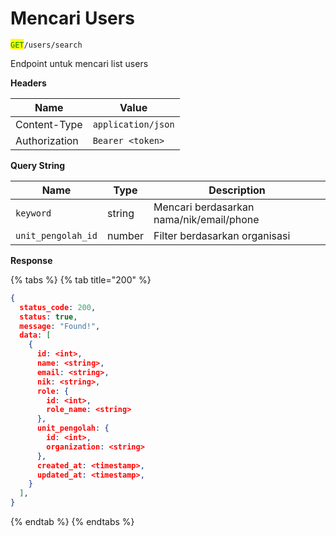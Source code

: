 # Mencari Users

<mark style="color:green;">`GET`</mark>`/users/search`

Endpoint untuk mencari list users

**Headers**

| Name          | Value              |
| ------------- | ------------------ |
| Content-Type  | `application/json` |
| Authorization | `Bearer <token>`   |

**Query String**

| Name               | Type   | Description                              |
| ------------------ | ------ | ---------------------------------------- |
| `keyword`          | string | Mencari berdasarkan nama/nik/email/phone |
| `unit_pengolah_id` | number | Filter berdasarkan organisasi            |

**Response**

{% tabs %}
{% tab title="200" %}
```json
{
  status_code: 200,
  status: true,
  message: "Found!",
  data: [
    {
      id: <int>,
      name: <string>,
      email: <string>,
      nik: <string>,
      role: {
        id: <int>,
        role_name: <string>
      },
      unit_pengolah: {
        id: <int>,
        organization: <string>
      },
      created_at: <timestamp>,
      updated_at: <timestamp>,
    }
  ],
}
```
{% endtab %}
{% endtabs %}
